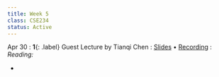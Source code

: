 ```yaml
---
title: Week 5
class: CSE234
status: Active
---
```


Apr 30
: **1**{: .label} Guest Lecture by Tianqi Chen
  : [Slides]() &#8226; [Recording]()
: *Reading:*
* []()
